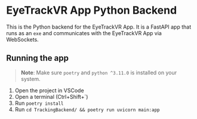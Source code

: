 # EyeTrackVR App Python Backend

This is the Python backend for the EyeTrackVR App. It is a FastAPI app that runs as an `exe` and communicates with the EyeTrackVR App via WebSockets.

## Running the app
> **Note**: Make sure `poetry` and `python ^3.11.0` is installed on your system.
1. Open the project in VSCode
2. Open a terminal (Ctrl+Shift+`)
3. Run `poetry install`
4. Run `cd TrackingBackend/ && poetry run uvicorn main:app`
